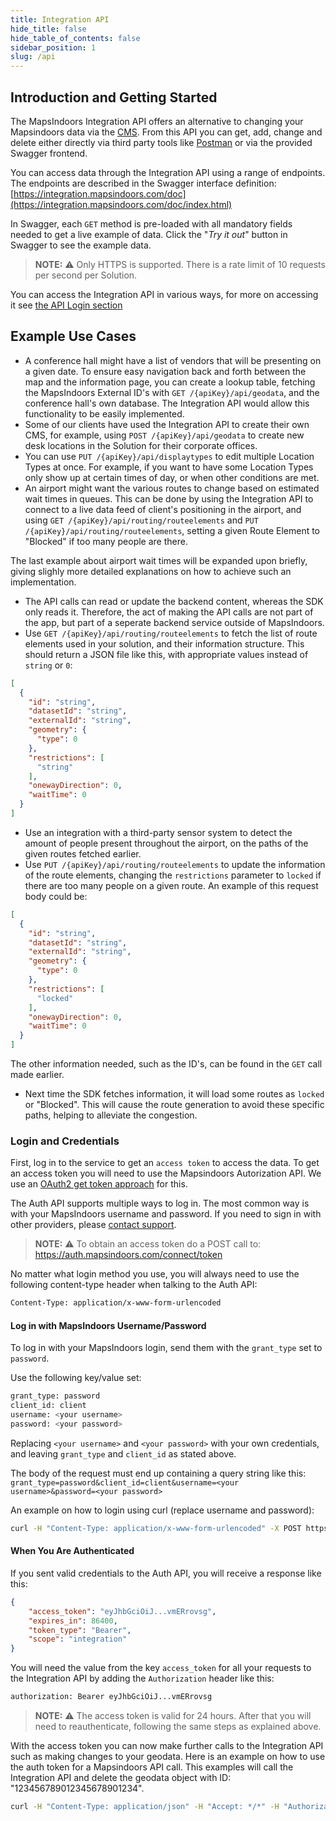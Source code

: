 ```yaml
---
title: Integration API
hide_title: false
hide_table_of_contents: false
sidebar_position: 1
slug: /api
---
```


## Introduction and Getting Started

The MapsIndoors Integration API offers an alternative to changing your Mapsindoors data via the [CMS](https://cms.mapsindoors.com).
From this API you can get, add, change and delete either directly via third party tools like [Postman](https://www.postman.com) or via the provided Swagger frontend.

You can access data through the Integration API using a range of endpoints. The endpoints are described in the Swagger interface definition: [https://integration.mapsindoors.com/doc](https://integration.mapsindoors.com/doc/index.html)

In Swagger, each `GET` method is pre-loaded with all mandatory fields needed to get a live example of data. Click the  "_Try it out_" button in Swagger to see the example data.

> **NOTE:** ⚠️ Only HTTPS is supported. There is a rate limit of 10 requests per second per Solution.

You can access the Integration API in various ways, for more on accessing it see [the API Login section](api-login)

## Example Use Cases

* A conference hall might have a list of vendors that will be presenting on a given date. To ensure easy navigation back and forth between the map and the information page, you can create a lookup table, fetching the MapsIndoors External ID's with `GET /{apiKey}/api/geodata`, and the conference hall's own database. The Integration API would allow this functionality to be easily implemented.
* Some of our clients have used the Integration API to create their own CMS, for example, using `POST /{apiKey}/api/geodata` to create new desk locations in the Solution for their corporate offices.
* You can use `PUT /{apiKey}/api/displaytypes` to edit multiple Location Types at once. For example, if you want to have some Location Types only show up at certain times of day, or when other conditions are met.
* An airport might want the various routes to change based on estimated wait times in queues. This can be done by using the Integration API to connect to a live data feed of client's positioning in the airport, and using `GET /{apiKey}/api/routing/routeelements` and `PUT /{apiKey}/api/routing/routeelements`, setting a given Route Element to "Blocked" if too many people are there.

The last example about airport wait times will be expanded upon briefly, giving slighly more detailed explanations on how to achieve such an implementation.

* The API calls can read or update the backend content, whereas the SDK only reads it. Therefore, the act of making the API calls are not part of the app, but part of a seperate backend service outside of MapsIndoors.
* Use `GET /{apiKey}/api/routing/routeelements` to fetch the list of route elements used in your solution, and their information structure. This should return a JSON file like this, with appropriate values instead of `string` or `0`:

```json
[
  {
    "id": "string",
    "datasetId": "string",
    "externalId": "string",
    "geometry": {
      "type": 0
    },
    "restrictions": [
      "string"
    ],
    "onewayDirection": 0,
    "waitTime": 0
  }
]
```

* Use an integration with a third-party sensor system to detect the amount of people present throughout the airport, on the paths of the given routes fetched earlier.
* Use `PUT /{apiKey}/api/routing/routeelements` to update the information of the route elements, changing the `restrictions` parameter to `locked` if there are too many people on a given route. An example of this request body could be:

```json
[
  {
    "id": "string",
    "datasetId": "string",
    "externalId": "string",
    "geometry": {
      "type": 0
    },
    "restrictions": [
      "locked"
    ],
    "onewayDirection": 0,
    "waitTime": 0
  }
]
```

The other information needed, such as the ID's, can be found in the `GET` call made earlier.

* Next time the SDK fetches information, it will load some routes as `locked` or "Blocked". This will cause the route generation to avoid these specific paths, helping to alleviate the congestion.

<!-- ## Commonly Used Operations

If the Integration API is already familiar to you, here we present some of the most commonly used API operations, and some example use-cases. All operations listed here can be found at
[https://integration.mapsindoors.com/doc/index.html](https://integration.mapsindoors.com/doc/index.html).

* `GET /{apiKey}/api/geodata` - Fetches geodata objects (Locations) from a given dataset (Solution) as a `.json` file.
  * This call doesn't have a specific use-case per se, as it's functionality is to fetch the data that you wish to modify with other operations.

* `PUT /{apiKey}/api/geodata` - Updates/modifies a number of existing geodata.
  * This would often be used in extension of `GET /{apiKey}/api/geodata`, to modify the fetched data. An example use-case for this could be to modify the visibility of a specific Location Type, or to add a specific Custom Property to a given Type. -->

### Login and Credentials

First, log in to the service to get an `access token` to access the data. To get an access token you will need to use the Mapsindoors Autorization API. We use an [OAuth2 get token approach](https://auth0.com/docs/api/authentication#get-token) for this.

The Auth API supports multiple ways to log in. The most common way is with your MapsIndoors username and password. If you need to sign in with other providers, please [contact support](https://mapspeople.com/support).

> **NOTE:** ⚠️ To obtain an access token do a POST call to:  https://auth.mapsindoors.com/connect/token

No matter what login method you use, you will always need to use the following content-type header when talking to the Auth API:

```bash
Content-Type: application/x-www-form-urlencoded
```

#### Log in with MapsIndoors Username/Password

To log in with your MapsIndoors login, send them with the `grant_type` set to `password`.

Use the following key/value set:

```bash
grant_type: password
client_id: client
username: <your username>
password: <your password>
```

Replacing `<your username>` and `<your password>` with your own credentials, and leaving `grant_type` and `client_id` as stated above.

The body of the request must end up containing a query string like this:
`grant_type=password&client_id=client&username=<your username>&password=<your password>`

An example on how to login using curl (replace username and password):

```bash
curl -H "Content-Type: application/x-www-form-urlencoded" -X POST https://auth.mapsindoors.com/connect/token -d "grant_type=password&client_id=client&username=example@example.com&password=youpassword"
```

#### When You Are Authenticated

If you sent valid credentials to the Auth API, you will receive a response like this:

```json
{
    "access_token": "eyJhbGciOiJ...vmERrovsg",
    "expires_in": 86400,
    "token_type": "Bearer",
    "scope": "integration"
}
```

You will need the value from the key `access_token` for all your requests to the Integration API by adding the `Authorization` header like this:

```bash
authorization: Bearer eyJhbGciOiJ...vmERrovsg
```

> **NOTE:** ⚠️ The access token is valid for 24 hours. After that you will need to reauthenticate, following the same steps as explained above.

With the access token you can now make further calls to the Integration API such as making changes to your geodata.
Here is an example on how to use the auth token for a Mapsindoors API call. This examples will call the Integration API and delete the geodata object with ID: "123456789012345678901234".

```bash
curl -H "Content-Type: application/json" -H "Accept: */*" -H "Authorization: Bearer eyJhbG... " -X DELETE https://integration.mapsindoors.com/550c26a864617400a40f0000/api/geodata -d "[\"123456789012345678901234\"]
```
